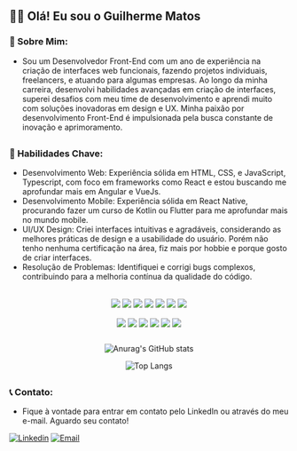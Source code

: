 ## 👋🏻 Olá! Eu sou o Guilherme Matos

### 🌟 Sobre Mim:
- Sou um Desenvolvedor Front-End com um ano de experiência na criação de interfaces web funcionais, fazendo projetos individuais, freelancers, e atuando para algumas empresas. Ao longo da minha carreira, desenvolvi habilidades avançadas em criação de interfaces, superei desafios com
meu time de desenvolvimento e aprendi muito com soluções inovadoras em design e UX. Minha paixão por desenvolvimento Front-End é impulsionada pela busca constante de inovação e aprimoramento.
##

### 🔧 Habilidades Chave:
- Desenvolvimento Web: Experiência sólida em HTML, CSS, e JavaScript, Typescript, com foco em frameworks como React e estou buscando me aprofundar mais em Angular e VueJs.
- Desenvolvimento Mobile: Experiência sólida em React Native, procurando fazer um curso de Kotlin ou Flutter para me aprofundar mais no mundo mobile.
- UI/UX Design: Criei interfaces intuitivas e agradáveis, considerando as melhores práticas de design e a usabilidade do usuário. Porém não tenho nenhuma certificação na área, fiz mais por hobbie e porque gosto de criar interfaces.
- Resolução de Problemas: Identifiquei e corrigi bugs complexos, contribuindo para a melhoria contínua da qualidade do código.
##

  <div style="display: inline_block" align="center">
    <img align="center" src="https://img.shields.io/badge/HTML5-E34F26?style=for-the-badge&logo=html5&logoColor=white"/>
    <img align="center" src="https://img.shields.io/badge/CSS3-1572B6?style=for-the-badge&logo=css3&logoColor=white" />
    <img align="center" src="https://img.shields.io/badge/Sass-CC6699?style=for-the-badge&logo=sass&logoColor=white" />
    <img align="center" src="https://img.shields.io/badge/JavaScript-F7DF1E?style=for-the-badge&logo=javascript&logoColor=black" />
    <img align="center" src="https://img.shields.io/badge/TypeScript-007ACC?style=for-the-badge&logo=typescript&logoColor=white" />
    <img align="center" src="https://img.shields.io/badge/React-20232A?style=for-the-badge&logo=react&logoColor=61DAFB" />
    <img align="center" src="https://img.shields.io/badge/React_Native-20232A?style=for-the-badge&logo=react&logoColor=61DAFB" />
  </div>
  <br>
  <div style="display: inline_block"  align="center">
    <img align="center" src="https://img.shields.io/badge/Angular-DD0031?style=for-the-badge&logo=angular&logoColor=white" />
    <img align="center" src="https://img.shields.io/badge/Vue.js-35495E?style=for-the-badge&logo=vue.js&logoColor=4FC08D" />
    <img align="center" src="https://img.shields.io/badge/Tailwind_CSS-38B2AC?style=for-the-badge&logo=tailwind-css&logoColor=white" />
    <img align="center" src="https://img.shields.io/badge/styled--components-DB7093?style=for-the-badge&logo=styled-components&logoColor=white" />
    <img align="center" src="https://img.shields.io/badge/Material--UI-0081CB?style=for-the-badge&logo=material-ui&logoColor=white" />
    <img align="center" src="https://img.shields.io/badge/Redux-593D88?style=for-the-badge&logo=redux&logoColor=white" />
  </div>
  
##

<div align="center">
  
![Anurag's GitHub stats](https://github-readme-stats.vercel.app/api?username=guilhermematos13&show_icons=true&theme=dark)
  
![Top Langs](https://github-readme-stats.vercel.app/api/top-langs/?username=guilhermematos13&layout=compact&theme=dark)

</div>

##

### 📞 Contato:

- Fique à vontade para entrar em contato pelo LinkedIn ou através do meu e-mail. Aguardo seu contato!
<div> 
  
  [![Linkedin](https://img.shields.io/badge/LinkedIn-0077B5?style=for-the-badge&logo=linkedin&logoColor=white)](https://www.linkedin.com/in/guilhermematos13)
  [![Email](https://img.shields.io/badge/Gmail-D14836?style=for-the-badge&logo=gmail&logoColor=white)](mailto:guilhermemoliveira1998@gmail.com)
</div>
